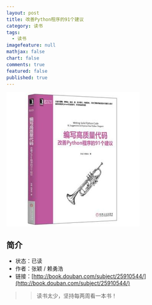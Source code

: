 ```yaml
---
layout: post
title: 改善Python程序的91个建议
category: 读书
tags: 
  - 读书
imagefeature: null
mathjax: false
chart: false
comments: true
featured: false
published: true
---
```

![img](/images/post/book/python91.jpg)

## 简介
*	状态：已读
*	作者：张颖 / 赖勇浩 
*	链接：[http://book.douban.com/subject/25910544/](http://book.douban.com/subject/25910544/)

>>读书太少，坚持每两周看一本书！
